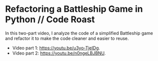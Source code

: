 # Refactoring a Battleship Game in Python // Code Roast

In this two-part video, I analyze the code of a simplified Battleship game and refactor it to make the code cleaner and easier to reuse.

- Video part 1: https://youtu.be/u3yo-TjeIDg.
- Video part 2: https://youtu.be/n0ngeLBJBNU.
